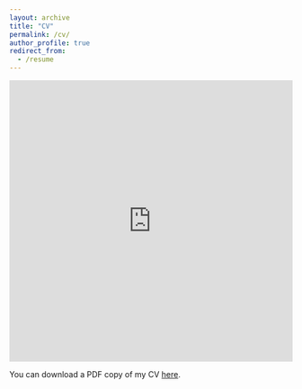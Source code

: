 ```yaml
---
layout: archive
title: "CV"
permalink: /cv/
author_profile: true
redirect_from:
  - /resume
---
```


<iframe src="https://github.com/AbhisekGanguly/aninditaganguly/blob/master/files/pdf/AninditaG_CV.pdf" width="100%" height="500" frameborder="no" border="0" marginwidth="0" marginheight="0"></iframe>

You can download a PDF copy of my CV [here](https://github.com/AbhisekGanguly/aninditaganguly/blob/master/files/pdf/AninditaG_CV.pdf).
